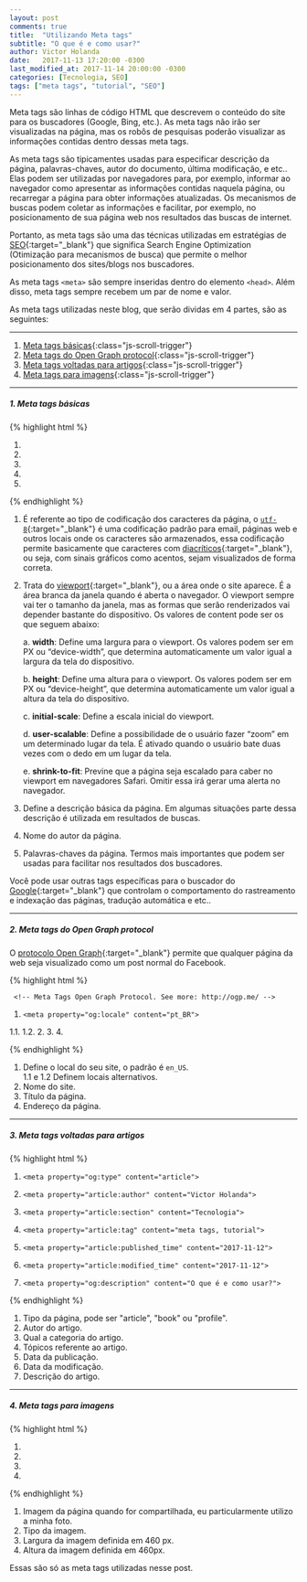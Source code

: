 ```yaml
---
layout: post
comments: true
title:  "Utilizando Meta tags"
subtitle: "O que é e como usar?"
author: Victor Holanda
date:   2017-11-13 17:20:00 -0300
last_modified_at: 2017-11-14 20:00:00 -0300
categories: [Tecnologia, SEO]
tags: ["meta tags", "tutorial", "SEO"]
---
```


Meta tags são linhas de código HTML que descrevem o conteúdo do site para os buscadores (Google, Bing, etc.). As meta tags não irão ser visualizadas na página, mas os robôs de pesquisas poderão visualizar as informações contidas dentro dessas meta tags.

As meta tags são tipicamentes usadas para especificar descrição da página, palavras-chaves, autor do documento, última modificação, e etc.. Elas podem ser utilizadas por navegadores para, por exemplo, informar ao navegador como apresentar as informações contidas naquela página, ou recarregar a página para obter informações atualizadas. Os mecanismos de buscas podem coletar as informações e facilitar, por exemplo, no posicionamento de sua página web nos resultados das buscas de internet.

Portanto, as meta tags são uma das técnicas utilizadas em estratégias de [SEO][1]{:target="_blank"} que significa Search Engine Optimization (Otimização para mecanismos de busca) que permite o melhor posicionamento dos sites/blogs nos buscadores.

As meta tags `<meta>` são sempre inseridas dentro do elemento `<head>`. Além disso, meta tags sempre recebem um par de nome e valor.

As meta tags utilizadas neste blog, que serão dividas em 4 partes, são as seguintes:

---------------------------------

1. [Meta tags básicas](#1-meta-tags-básicas "Meta tags básicas"){:class="js-scroll-trigger"}
2. [Meta tags do Open Graph protocol](#2-meta-tags-do-open-graph-protocol "Meta tags do Open Graph protocol"){:class="js-scroll-trigger"}
3. [Meta tags voltadas para artigos](#3-meta-tags-voltadas-para-artigos "Meta tags voltadas para artigos"){:class="js-scroll-trigger"}
4. [Meta tags para imagens](#4-meta-tags-para-imagens "Meta tags para imagens"){:class="js-scroll-trigger"}

---------------------------------

##### 1. Meta tags básicas

{% highlight html %}

1.	<meta charset="utf-8">
2.	<meta name="viewport" content="width=device-width, initial-scale=1, shrink-to-fit=no">
3.	<meta name="description" content="Amante de tecnologia, gestão e projetos. Com dedicação, sigo em busca de alcançar todos os meus objetivos pessoais, acadêmicos e profissionais.">
4.	<meta name="author" content="Victor Holanda">
5.	<meta name="keywords" content="Blog Pessoal, Victor Holanda, Administração, Tecnologia, Teresina, Piaui">

{% endhighlight %}

1. É referente ao tipo de codificação dos caracteres da página, o [`utf-8`][2]{:target="_blank"} é uma codificação padrão para email, páginas web e outros locais onde os caracteres são armazenados, essa codificação permite basicamente que caracteres com [diacríticos][3]{:target="_blank"}, ou seja, com sinais gráficos como acentos, sejam visualizados de forma correta.

2. Trata do [viewport][4]{:target="_blank"}, ou a área onde o site aparece. É a área branca da janela quando é aberta o navegador. O viewport  sempre vai ter o tamanho da janela, mas as formas que serão renderizados vai depender bastante do dispositivo. Os valores de content pode ser os que seguem abaixo:

	a. **width**: Define uma largura para o viewport. Os valores podem ser em PX ou “device-width”, que determina automaticamente um valor igual a largura da tela do dispositivo.  

	b. **height**: Define uma altura para o viewport. Os valores podem ser em PX ou “device-height”, que determina automaticamente um valor igual a altura da tela do dispositivo.

	c. **initial-scale**: Define a escala inicial do viewport.

	d. **user-scalable**: Define a possibilidade de o usuário fazer “zoom” em um determinado lugar da tela. É ativado quando o usuário bate duas vezes com o dedo em um lugar da tela.

	e. **shrink-to-fit**: Previne que a página seja escalado para caber no viewport em navegadores Safari. Omitir essa irá gerar uma alerta no navegador.

3. Define a descrição básica da página. Em algumas situações parte dessa descrição é utilizada em resultados de buscas.

4. Nome do autor da página.

5. Palavras-chaves da página. Termos mais importantes que podem ser usadas para facilitar nos resultados dos buscadores.

Você pode usar  outras tags específicas para o buscador do [Google][5]{:target="_blank"} que controlam o comportamento do rastreamento e indexação das páginas, tradução automática e etc..

---------------------------------

##### 2. Meta tags do Open Graph protocol

O [protocolo Open Graph][6]{:target="_blank"} permite que qualquer página da web seja visualizado como um post normal do Facebook.

{% highlight html %}

     <!-- Meta Tags Open Graph Protocol. See more: http://ogp.me/ -->

1.     <meta property="og:locale" content="pt_BR">  
1.1.   <meta property="og:locale:alternate" content="en_US">
1.2.   <meta property="og:locale:alternate" content="es_ES">
2.     <meta property="og:site_name" content="Victor Holanda">
3.     <meta property="og:title" content="Utilizando Meta Tags |  Victor Holanda">
4.     <meta property="og:url" content="http://victorholanda21.github.io/tecnologia/2017/11/12/utilizando-meta-tags.html">

{% endhighlight %}

1. Define o local do seu site, o padrão é `en_US`.  
1.1 e 1.2 Definem locais alternativos.
2. Nome do site.
3. Título da página.
4. Endereço da página.

---------------------------------

##### 3. Meta tags voltadas para artigos

{% highlight html %}

1.     <meta property="og:type" content="article">
2.     <meta property="article:author" content="Victor Holanda">
3.     <meta property="article:section" content="Tecnologia">
4.     <meta property="article:tag" content="meta tags, tutorial">
5.     <meta property="article:published_time" content="2017-11-12">
5.     <meta property="article:modified_time" content="2017-11-12">
7.     <meta property="og:description" content="O que é e como usar?">

 {% endhighlight %}
 
1. Tipo da página, pode ser "article", "book" ou "profile".
2. Autor do artigo.
3. Qual a categoria do artigo.
4. Tópicos referente ao artigo.
5. Data da publicação.
6. Data da modificação.
7. Descrição do artigo.

---------------------------------

##### 4. Meta tags para imagens

{% highlight html %}

1.    <meta property="og:image" content="https://avatars3.githubusercontent.com/u/12675056?s=400&u=75e88e527d6365ce28f32f239e4ef9ee8ae88190&v=4">
2.    <meta property="og:image:type" content="image/jpg">
3.    <meta property="og:image:width" content="460">
4.    <meta property="og:image:height" content="460">

{% endhighlight %}

1. Imagem da página quando for compartilhada, eu particularmente utilizo a minha foto.
2. Tipo da imagem.
3. Largura da imagem definida em 460 px.
4. Altura da imagem definida em 460px.

Essas são só as meta tags utilizadas nesse post.

[1]: https://marketingdeconteudo.com/o-que-e-seo/ "Marketing de conteudo: O que é SEO?"
[2]: https://pt.wikipedia.org/wiki/UTF-8 "Wikipedia: UTF-8"
[3]: https://pt.wikipedia.org/wiki/Diacr%C3%ADtico "Wikipedia: diacrítico"
[4]: https://tableless.com.br/manipulando-metatag-viewport/ "Tableless: Manipulando a metatag Viewport"
[5]: https://support.google.com/webmasters/answer/79812?hl=pt-BR "Metatags que o Google entende"
[6]: http://ogp.me/ "Open Graph protocol"